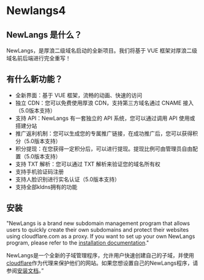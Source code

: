 # Newlangs4

## NewLangs 是什么？

NewLangs，是厚浪二级域名启动的全新项目。我们将基于 VUE 框架对厚浪二级域名前后端进行完全重写！

## 有什么新功能？

- 全新界面：基于 VUE 框架，流畅的动画、快速的访问
- 独立 CDN：您可以免费使用厚浪 CDN，支持第三方域名通过 CNAME 接入（5.0版本支持）
- 支持 API：NewLangs 有一套独立的 API 系统，您可以通过调用 API 使用或搭建分站
- 推广返利机制：您可以生成您的专属推广链接，在成功推广后，您可以获得积分（5.0版本支持）
- 积分提现：在您获得一定积分后，可以进行提现。提现比例可由管理员自由配置（5.0版本支持）
- 支持 TXT 解析：您可以通过 TXT 解析来验证您的域名所有权
- 支持手机验证码注册
- 支持人脸识别进行实名认证（5.0版本支持）
- 支持全部kldns拥有的功能

## 安装
"NewLangs is a brand new subdomain management program that allows users to quickly create their own subdomains and protect their websites using cloudflare.com as a proxy. If you want to set up your own NewLangs program, please refer to the [installation documentation](https://langsteam.feishu.cn/docx/HS8rdVV7roIDWjxJ660cv8j3ntd?from=from_copylink)."

NewLangs是一个全新的子域管理程序，允许用户快速创建自己的子域，并使用[cloudflare](https://cloudflare.com)作为代理来保护他们的网站。如果您想设置自己的NewLangs程序，请参阅[安装文档](https://langsteam.feishu.cn/docx/HS8rdVV7roIDWjxJ660cv8j3ntd?from=from_copylink)。”
